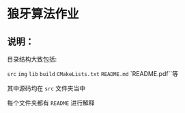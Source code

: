 # 狼牙算法作业

## 说明：

目录结构大致包括:

`src` `img` `lib` `build` `CMakeLists.txt` `README.md` `README.pdf``等

其中源码均在 `src` 文件夹当中

每个文件夹都有 `README` 进行解释